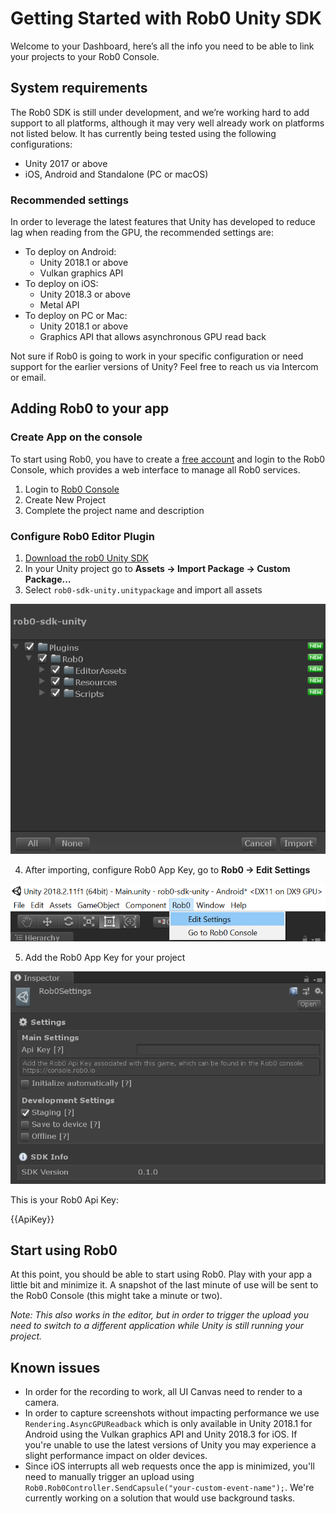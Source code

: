 # Getting Started with Rob0 Unity SDK

Welcome to your Dashboard, here’s all the info you need to be able to link your projects to your Rob0 Console.

## System requirements

The Rob0 SDK is still under development, and we’re working hard to add support to all platforms, although it may very well already work on platforms not listed below. It has currently being tested using the following configurations:

* Unity 2017 or above 
* iOS, Android and Standalone (PC or macOS)

### Recommended settings

In order to leverage the latest features that Unity has developed to reduce lag when reading from the GPU, the recommended settings are:

- To deploy on Android:
  - Unity 2018.1 or above
  - Vulkan graphics API
- To deploy on iOS:
  - Unity 2018.3 or above
  - Metal API
- To deploy on PC or Mac:
  - Unity 2018.1 or above
  - Graphics API that allows asynchronous GPU read back

Not sure if Rob0 is going to work in your specific configuration or need support for the earlier versions of Unity? Feel free to reach us via Intercom or email.

## Adding Rob0 to your app

### Create App on the console

To start using Rob0, you have to create a [free account](http://console.rob0.io/signIn) and login to the Rob0 Console, which provides a web interface to manage all Rob0 services.

1. Login to [Rob0 Console](http://console.rob0.io)
2. Create New Project
3. Complete the project name and description

### Configure Rob0 Editor Plugin

1. [Download the rob0 Unity SDK](https://s3.amazonaws.com/downloads.rob0.io/rob0-sdk-unity.unitypackage)
2. In your Unity project go to **Assets -> Import Package -> Custom Package…**
3. Select `rob0-sdk-unity.unitypackage` and import all assets

![Import](./img/getting-started/import.png)

4. After importing, configure Rob0 App Key, go to **Rob0 -> Edit Settings**

![Access settings](./img/getting-started/settings-access.png)

5. Add the Rob0 App Key for your project

![Settings](./img/getting-started/settings.png)

This is your Rob0 Api Key:

{{ApiKey}}

## Start using Rob0

At this point, you should be able to start using Rob0. Play with your app a little bit and minimize it. A snapshot of the last minute of use will be sent to the Rob0 Console (this might take a minute or two).

_Note: This also works in the editor, but in order to trigger the upload you need to switch to a different application while Unity is still running your project._

## Known issues

* In order for the recording to work, all UI Canvas need to render to a camera.
* In order to capture screenshots without impacting performance we use `Rendering.AsyncGPUReadback` which is only available in Unity 2018.1 for Android using the Vulkan graphics API and Unity 2018.3 for iOS. If you're unable to use the latest versions of Unity you may experience a slight performance impact on older devices.
* Since iOS interrupts all web requests once the app is minimized, you'll need to manually trigger an upload using `Rob0.Rob0Controller.SendCapsule("your-custom-event-name");`. We're currently working on a solution that would use background tasks.
